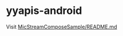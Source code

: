 # yyapis-android
Visit [MicStreamComposeSample/README.md](https://github.com/YYSystem/yyapis-android/blob/main/quickstarts/speech-to-text/MicStreamComposeSample/README.md)